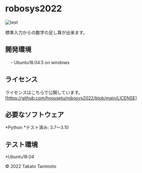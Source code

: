 # robosys2022
![test](https://github.com/tanimototakato/robosys2022/actions/workflows/test.yml/badge.svg)

標準入力からの数字の足し算が出来ます。

## 開発環境
　・Ubuntu18.04.5 on windows


## ライセンス
ライセンスはこちらで公開しています。[https://github.com/hyousetu/robosys2022/blob/main/LICENSE]


## 必要なソフトウェア
*Python
 *テスト済み: 3.7～3.10

## テスト環境
*Ubuntu18.04

© 2022 Takato Tanimoto
